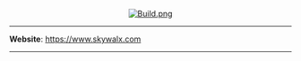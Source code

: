 <p align="center">
<a href="https://i.imgur.com/gwI0AqH.png"></a>
</p>

<p align="center">
<a href="https://github.com/Skywalx/item-weight-lib/actions" target="_blank">
    <img src="https://github.com/Skywalx/item-weight-lib/actions/workflows/gradle.yml/badge.svg" alt="Build.png"/>
</a>
</p>

---

**Website**: https://www.skywalx.com

---